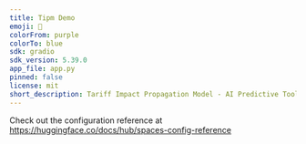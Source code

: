 ```yaml
---
title: Tipm Demo
emoji: 🏢
colorFrom: purple
colorTo: blue
sdk: gradio
sdk_version: 5.39.0
app_file: app.py
pinned: false
license: mit
short_description: Tariff Impact Propagation Model - AI Predictive Tool
---
```


Check out the configuration reference at https://huggingface.co/docs/hub/spaces-config-reference
